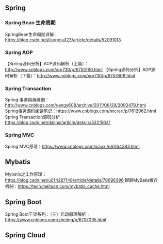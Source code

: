 
## Spring

### Spring Bean 生命周期
SpringBean生命周期详解：https://blog.csdn.net/lisongjia123/article/details/52091013

### Spring AOP
【Spring源码分析】AOP源码解析（上篇）：http://www.cnblogs.com/xrq730/p/6753160.html
【Spring源码分析】AOP源码解析（下篇）：http://www.cnblogs.com/xrq730/p/6757608.html

### Spring Transaction

Spring 事务隔离级别：http://www.cnblogs.com/yangy608/archive/2011/06/29/2093478.html
Spring事务源码阅读笔记：https://www.cnblogs.com/micrari/p/7612962.html
Spring Transaction源码分析：https://blog.csdn.net/dalinsi/article/details/53215041

### Spring MVC
Spring MVC原理：https://www.cnblogs.com/xiaoxi/p/6164383.html

## Mybatis
Mybatis之工作原理：https://blog.csdn.net/u014297148/article/details/78696096
聊聊MyBatis缓存机制：https://tech.meituan.com/mybatis_cache.html

## Spring Boot
Spring Boot干货系列：（三）启动原理解析：https://www.cnblogs.com/zheting/p/6707035.html

## Spring Cloud

